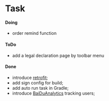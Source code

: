 # Task

#### Doing
* order remind function

#### ToDo
* add a legal declaration page by toolbar menu

#### Done
* introduce [retrofit](https://github.com/square/retrofit);
* add sign config for build;
* add auto run task in Gradle;
* introduce [BaiDuAnalytics](http://mtj.baidu.com/web/dashboard) tracking users;
